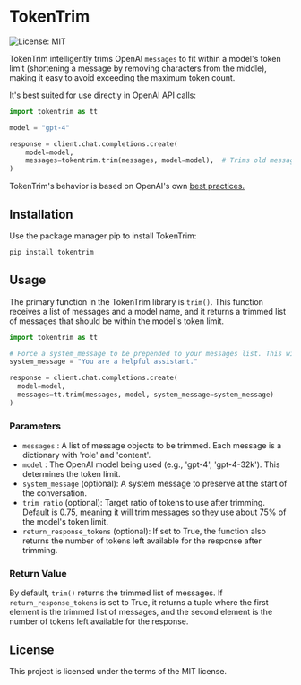# TokenTrim

![License: MIT](https://img.shields.io/badge/License-MIT-green.svg)

TokenTrim intelligently trims OpenAI `messages` to fit within a model's token limit (shortening a message by removing characters from the middle), making it easy to avoid exceeding the maximum token count.

It's best suited for use directly in OpenAI API calls:

```python
import tokentrim as tt

model = "gpt-4"

response = client.chat.completions.create(
    model=model,
    messages=tokentrim.trim(messages, model=model),  # Trims old messages to fit under model's max token count
)
```

TokenTrim's behavior is based on OpenAI's own [best practices.](https://github.com/openai/openai-cookbook/blob/main/examples/How_to_count_tokens_with_tiktoken.ipynb)

## Installation

Use the package manager pip to install TokenTrim:

```bash
pip install tokentrim
```

## Usage

The primary function in the TokenTrim library is `trim()`. This function receives a list of messages and a model name, and it returns a trimmed list of messages that should be within the model's token limit.

```python
import tokentrim as tt

# Force a system_message to be prepended to your messages list. This will not be trimmed.
system_message = "You are a helpful assistant."

response = client.chat.completions.create(
  model=model,
  messages=tt.trim(messages, model, system_message=system_message)
)
```

### Parameters

- `messages` : A list of message objects to be trimmed. Each message is a dictionary with 'role' and 'content'.
- `model` : The OpenAI model being used (e.g., 'gpt-4', 'gpt-4-32k'). This determines the token limit.
- `system_message` (optional): A system message to preserve at the start of the conversation.
- `trim_ratio` (optional): Target ratio of tokens to use after trimming. Default is 0.75, meaning it will trim messages so they use about 75% of the model's token limit.
- `return_response_tokens` (optional): If set to True, the function also returns the number of tokens left available for the response after trimming.

### Return Value

By default, `trim()` returns the trimmed list of messages. If `return_response_tokens` is set to True, it returns a tuple where the first element is the trimmed list of messages, and the second element is the number of tokens left available for the response.

## License

This project is licensed under the terms of the MIT license.

